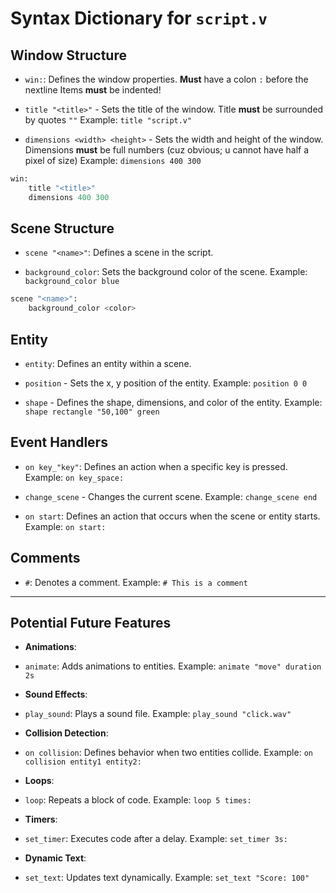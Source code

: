 # Syntax Dictionary for `script.v`

## Window Structure

- `win:`: Defines the window properties.
**Must** have a colon `:` before the nextline
Items **must** be indented!

- `title "<title>"` - Sets the title of the window.
Title **must** be surrounded by quotes `""`
Example: `title "script.v"`

- `dimensions <width> <height>` - Sets the width and height of the window.
Dimensions **must** be full numbers (cuz obvious; u cannot have half a pixel of size)
Example: `dimensions 400 300`

```python
win:
    title "<title>"
    dimensions 400 300
```

## Scene Structure

- `scene "<name>"`: Defines a scene in the script.

- `background_color`: Sets the background color of the scene.
Example: `background_color blue`

```python
scene "<name>":
    background_color <color>
```

## Entity

- `entity`: Defines an entity within a scene.
- `position` - Sets the x, y position of the entity.
Example: `position 0 0`

- `shape` - Defines the shape, dimensions, and color of the entity.
Example: `shape rectangle "50,100" green`

## Event Handlers

- `on key_"key"`: Defines an action when a specific key is pressed.
Example: `on key_space:`

- `change_scene` - Changes the current scene.
Example: `change_scene end`

- `on start`: Defines an action that occurs when the scene or entity starts.
Example: `on start:`

## Comments

- `#`: Denotes a comment.
Example: `# This is a comment`

---

## Potential Future Features

- **Animations**:

- `animate`: Adds animations to entities.
Example: `animate "move" duration 2s`

- **Sound Effects**:

- `play_sound`: Plays a sound file.
Example: `play_sound "click.wav"`

- **Collision Detection**:

- `on collision`: Defines behavior when two entities collide.
Example: `on collision entity1 entity2:`

- **Loops**:

- `loop`: Repeats a block of code.
Example: `loop 5 times:`

- **Timers**:

- `set_timer`: Executes code after a delay.
Example: `set_timer 3s:`

- **Dynamic Text**:

- `set_text`: Updates text dynamically.
Example: `set_text "Score: 100"`
